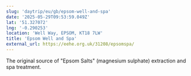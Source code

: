 ```yaml
---
slug: 'daytrip/eu/gb/epsom-well-and-spa'
date: '2025-05-29T09:53:59.049Z'
lat: '51.327072'
lng: '-0.290253'
location: 'Well Way, EPSOM, KT18 7LW'
title: 'Epsom Well and Spa'
external_url: https://eehe.org.uk/31208/epsomspa/
---
```

The original source of "Epsom Salts" (magnesium sulphate) extraction and spa treatment.